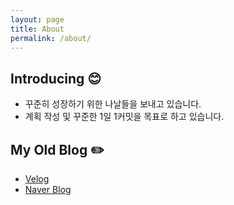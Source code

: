 ```yaml
---
layout: page
title: About
permalink: /about/
---
```


## Introducing 😊

- 꾸준히 성장하기 위한 나날들을 보내고 있습니다.
- 계획 작성 및 꾸준한 1일 1커밋을 목표로 하고 있습니다.

## My Old Blog ✏️

- [Velog](https://velog.io/@ddungdding)
- [Naver Blog](https://blog.naver.com/sugamypapa)
